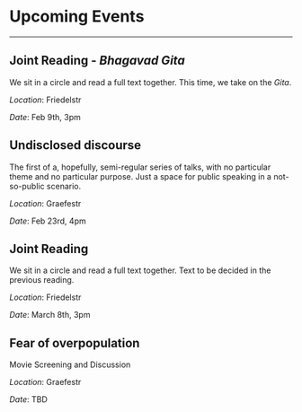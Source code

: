 # Upcoming Events
_____

## Joint Reading - _Bhagavad Gita_

We sit in a circle and read a full text together. This
time, we take on the _Gita_.

*Location*: Friedelstr

*Date*: Feb 9th, 3pm

## Undisclosed discourse

The first of a, hopefully, semi-regular series of talks, with no
particular theme and no particular purpose. Just a space for public
speaking in a not-so-public scenario.

*Location*: Graefestr

*Date*: Feb 23rd, 4pm

## Joint Reading

We sit in a circle and read a full text together. Text to be
decided in the previous reading.

*Location*: Friedelstr

*Date*: March 8th, 3pm

## Fear of overpopulation

Movie Screening and Discussion

*Location*: Graefestr

*Date*: TBD
